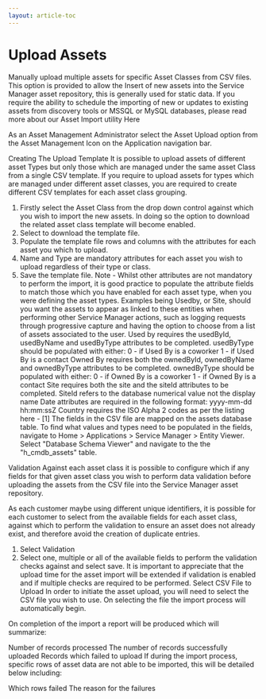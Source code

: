 ```yaml
---
layout: article-toc
---
```

# Upload Assets
Manually upload multiple assets for specific Asset Classes from CSV files. This option is provided to allow the Insert of new assets into the Service Manager asset repository, this is generally used for static data. If you require the ability to schedule the importing of new or updates to existing assets from discovery tools or MSSQL or MySQL databases, please read more about our Asset Import utility Here

As an Asset Management Administrator select the Asset Upload option from the Asset Management Icon on the Application navigation bar.

Creating The Upload Template
It is possible to upload assets of different asset Types but only those which are managed under the same asset Class from a single CSV template. If you require to upload assets for types which are managed under different asset classes, you are required to create different CSV templates for each asset class grouping.

1. Firstly select the Asset Class from the drop down control against which you wish to import the new assets. In doing so the option to download the related asset class template will become enabled.
2. Select to download the template file.
3. Populate the template file rows and columns with the attributes for each asset you which to upload.
4. Name and Type are mandatory attributes for each asset you wish to upload regardless of their type or class.
5. Save the template file.
Note - Whilst other attributes are not mandatory to perform the import, it is good practice to populate the attribute fields to match those which you have enabled for each asset type, when you were defining the asset types. Examples being Usedby, or Site, should you want the assets to appear as linked to these entities when performing other Service Manager actions, such as logging requests through progressive capture and having the option to choose from a list of assets associated to the user.
Used by requires the usedById, usedByName and usedByType attributes to be completed. usedByType should be populated with either:
0 - if Used By is a coworker
1 - if Used By is a contact
Owned By requires both the ownedById, ownedByName and ownedByType attributes to be completed. ownedByType should be populated with either:
0 - if Owned By is a coworker
1 - if Owned By is a contact
Site requires both the site and the siteId attributes to be completed. SiteId refers to the database numerical value not the display name
Date attributes are required in the following format: yyyy-mm-dd hh:mm:ssZ
Country requires the ISO Alpha 2 codes as per the listing here - [1]
The fields in the CSV file are mapped on the assets database table. To find what values and types need to be populated in the fields, navigate to Home > Applications > Service Manager > Entity Viewer. Select "Database Schema Viewer" and navigate to the the "h_cmdb_assets" table.

Validation
Against each asset class it is possible to configure which if any fields for that given asset class you wish to perform data validation before uploading the assets from the CSV file into the Service Manager asset repository.

As each customer maybe using different unique identifiers, it is possible for each customer to select from the available fields for each asset class, against which to perform the validation to ensure an asset does not already exist, and therefore avoid the creation of duplicate entries.
1. Select Validation
2. Select one, multiple or all of the available fields to perform the validation checks against and select save.
It is important to appreciate that the upload time for the asset import will be extended if validation is enabled and if multiple checks are required to be performed.
Select CSV File to Upload
In order to initiate the asset upload, you will need to select the CSV file you wish to use. On selecting the file the import process will automatically begin.

On completion of the import a report will be produced which will summarize:

Number of records processed
The number of records successfully uploaded
Records which failed to upload
If during the import process, specific rows of asset data are not able to be imported, this will be detailed below including:

Which rows failed
The reason for the failures

<!-- https://wiki.hornbill.com/index.php?title=Upload_Assets_CSV -->